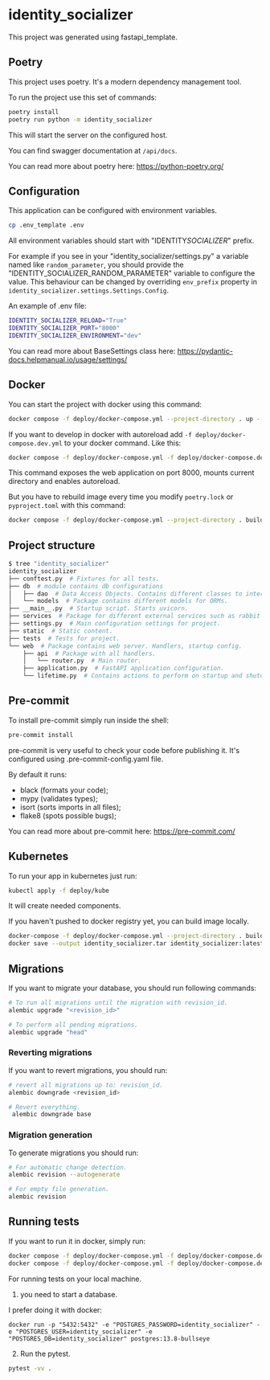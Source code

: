 # identity_socializer

This project was generated using fastapi_template.

## Poetry

This project uses poetry. It's a modern dependency management
tool.

To run the project use this set of commands:

```bash
poetry install
poetry run python -m identity_socializer
```

This will start the server on the configured host.

You can find swagger documentation at `/api/docs`.

You can read more about poetry here: https://python-poetry.org/

## Configuration

This application can be configured with environment variables.

```bash
cp .env_template .env
```

All environment variables should start with "IDENTITY*SOCIALIZER*" prefix.

For example if you see in your "identity_socializer/settings.py" a variable named like
`random_parameter`, you should provide the "IDENTITY_SOCIALIZER_RANDOM_PARAMETER"
variable to configure the value. This behaviour can be changed by overriding `env_prefix` property
in `identity_socializer.settings.Settings.Config`.

An example of .env file:

```bash
IDENTITY_SOCIALIZER_RELOAD="True"
IDENTITY_SOCIALIZER_PORT="8000"
IDENTITY_SOCIALIZER_ENVIRONMENT="dev"
```

You can read more about BaseSettings class here: https://pydantic-docs.helpmanual.io/usage/settings/

## Docker

You can start the project with docker using this command:

```bash
docker compose -f deploy/docker-compose.yml --project-directory . up --build
```

If you want to develop in docker with autoreload add `-f deploy/docker-compose.dev.yml` to your docker command.
Like this:

```bash
docker compose -f deploy/docker-compose.yml -f deploy/docker-compose.dev.yml --project-directory . up --build
```

This command exposes the web application on port 8000, mounts current directory and enables autoreload.

But you have to rebuild image every time you modify `poetry.lock` or `pyproject.toml` with this command:

```bash
docker compose -f deploy/docker-compose.yml --project-directory . build
```

## Project structure

```bash
$ tree "identity_socializer"
identity_socializer
├── conftest.py  # Fixtures for all tests.
├── db  # module contains db configurations
│   ├── dao  # Data Access Objects. Contains different classes to interact with database.
│   └── models  # Package contains different models for ORMs.
├── __main__.py  # Startup script. Starts uvicorn.
├── services  # Package for different external services such as rabbit or redis etc.
├── settings.py  # Main configuration settings for project.
├── static  # Static content.
├── tests  # Tests for project.
└── web  # Package contains web server. Handlers, startup config.
    ├── api  # Package with all handlers.
    │   └── router.py  # Main router.
    ├── application.py  # FastAPI application configuration.
    └── lifetime.py  # Contains actions to perform on startup and shutdown.
```

## Pre-commit

To install pre-commit simply run inside the shell:

```bash
pre-commit install
```

pre-commit is very useful to check your code before publishing it.
It's configured using .pre-commit-config.yaml file.

By default it runs:

-   black (formats your code);
-   mypy (validates types);
-   isort (sorts imports in all files);
-   flake8 (spots possible bugs);

You can read more about pre-commit here: https://pre-commit.com/

## Kubernetes

To run your app in kubernetes
just run:

```bash
kubectl apply -f deploy/kube
```

It will create needed components.

If you haven't pushed to docker registry yet, you can build image locally.

```bash
docker-compose -f deploy/docker-compose.yml --project-directory . build
docker save --output identity_socializer.tar identity_socializer:latest
```

## Migrations

If you want to migrate your database, you should run following commands:

```bash
# To run all migrations until the migration with revision_id.
alembic upgrade "<revision_id>"

# To perform all pending migrations.
alembic upgrade "head"
```

### Reverting migrations

If you want to revert migrations, you should run:

```bash
# revert all migrations up to: revision_id.
alembic downgrade <revision_id>

# Revert everything.
 alembic downgrade base
```

### Migration generation

To generate migrations you should run:

```bash
# For automatic change detection.
alembic revision --autogenerate

# For empty file generation.
alembic revision
```

## Running tests

If you want to run it in docker, simply run:

```bash
docker compose -f deploy/docker-compose.yml -f deploy/docker-compose.dev.yml -v --project-directory . run --rm api $(pwd):/app/src pytest -vv .
docker compose -f deploy/docker-compose.yml -f deploy/docker-compose.dev.yml --project-directory . down
```

For running tests on your local machine.

1. you need to start a database.

I prefer doing it with docker:

```
docker run -p "5432:5432" -e "POSTGRES_PASSWORD=identity_socializer" -e "POSTGRES_USER=identity_socializer" -e "POSTGRES_DB=identity_socializer" postgres:13.8-bullseye
```

2. Run the pytest.

```bash
pytest -vv .
```
